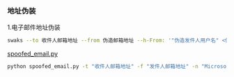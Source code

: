 ### 地址伪装

1.电子邮件地址伪装

```bash
swaks --to 收件人邮箱地址 --from 伪造邮箱地址 --h-From: '"伪造发件人用户名" <伪造邮箱地址>' --header "Subject: 紧急：请查看最新的公司ERP软件驱动" --body "亲爱的员工，\n\n请点击以下链接查看最新的公司ERP软件驱动更新：\n\nhttp://域名或IP地址/policy-update\n\n感谢您的合作。\n\n公司行政部"
```

[spoofed_email.py](https://github.com/GhostWolfLab/APT-Individual-Combat-Guide/tree/main/Zh/%E7%AC%AC%E5%85%AB%E7%AB%A0/%E9%B1%BC%E5%8F%89%E6%94%BB%E5%87%BB/spoofed_email.py)

```bash
python spoofed_email.py -t "收件人邮箱地址" -f "发件人邮箱地址" -n "Microsoft CEO" -s "邮箱服务器地址" -p 25 -u "邮箱服务器用户名" -j "紧急：请查看最新的公司政策更新" -b "亲爱的员工，<br><br>请点击以下链接查看最新的公司政策更新：<br><br>http://域名或IP地址/policy-update<br><br>感谢您的合作。<br><br>公司行政部"
```
